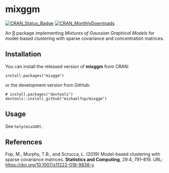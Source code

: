 # mixggm

[![CRAN\_Status\_Badge](http://www.r-pkg.org/badges/version/mixggm)](https://cran.r-project.org/package=mixggm)
[![CRAN\_MonthlyDownloads](http://cranlogs.r-pkg.org/badges/mixggm)](https://cran.r-project.org/package=mixggm)

An [R](https://www.r-project.org/) package implementing *Mixtures of Gaussian Graphical Models* for model-based clustering with sparse covariance and concentration matrices.

## Installation

You can install the released version of **mixggm** from CRAN:

```{r}
install.packages("mixggm")
```

or the development version from GitHub:

```{r}
# install.packages("devtools")
devtools::install_github("michaelfop/mixggm")
```

## Usage

See `help(mixGGM)`.

## References

Fop, M., Murphy, T.B., and Scrucca, L. (2019) Model-based clustering with sparse covariance matrices. **Statistics and Computing**, 29:4, 791–819.
URL: https://doi.org/10.1007/s11222-018-9838-y